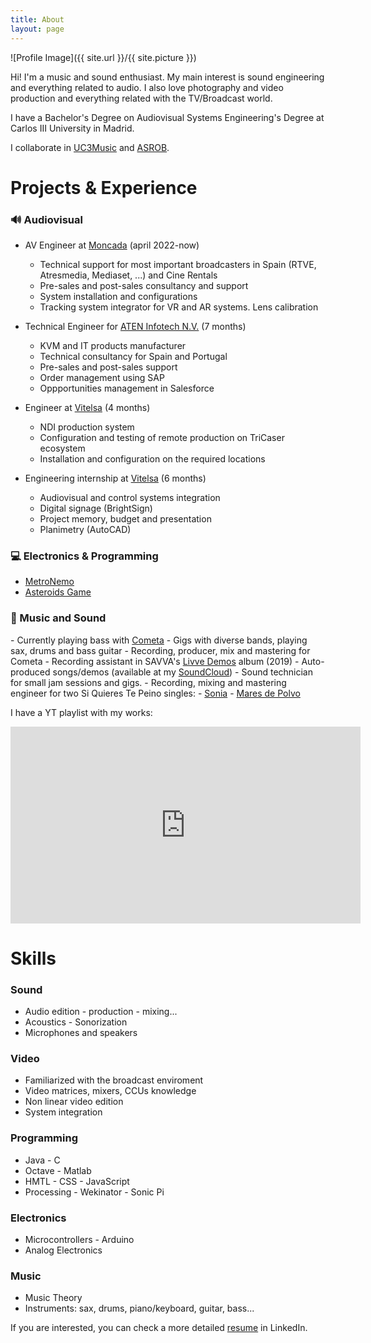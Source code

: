 ```yaml
---
title: About
layout: page
---
```

![Profile Image]({{ site.url }}/{{ site.picture }})

<p>Hi! I'm a music and sound enthusiast. My main interest is sound engineering and everything related to audio. I also love photography and video production and everything related with the TV/Broadcast world.</p>

<p>I have a Bachelor's Degree on Audiovisual Systems Engineering's Degree at Carlos III University in Madrid.</p>

<p>I collaborate in <a href="https://music.uc3m.es">UC3Music</a> and <a href="https://asrob.uc3m.es/">ASROB</a>.</p>

<h1>Projects & Experience</h1>
<h3>🔊 Audiovisual</h3>

- AV Engineer at <a href="https://www.moncadaylorenzo.es/">Moncada</a> (april 2022-now)
	- Technical support for most important broadcasters in Spain (RTVE, Atresmedia, Mediaset, ...) and Cine Rentals
	- Pre-sales and post-sales consultancy and support
	- System installation and configurations
	- Tracking system integrator for VR and AR systems. Lens calibration

- Technical Engineer for <a href="https://www.aten.com/eu/en/">ATEN Infotech N.V.</a> (7 months)
	- KVM and IT products manufacturer
	- Technical consultancy for Spain and Portugal
	- Pre-sales and post-sales support
	- Order management using SAP
	- Oppportunities management in Salesforce

- Engineer at <a href="http://vitelsa.es/">Vitelsa</a> (4 months)
	- NDI production system
	- Configuration and testing of remote production on TriCaser ecosystem
	- Installation and configuration on the required locations

- Engineering internship at <a href="http://vitelsa.es/">Vitelsa</a> (6 months)
	- Audiovisual and control systems integration
	- Digital signage (BrightSign)
	- Project memory, budget and presentation
	- Planimetry (AutoCAD)


<h3>💻 Electronics & Programming</h3>

- <a href="https://l4g0.github.io/metronemo/">MetroNemo</a>
- <a href="https://l4g0.github.io/asteroids/">Asteroids Game</a>

<h3>🎸 Music and Sound</h3>
- Currently playing bass with <a href="https://www.instagram.com/cometaclubdefans/">Cometa</a>
- Gigs with diverse bands, playing sax, drums and bass guitar
- Recording, producer, mix and mastering for Cometa
- Recording assistant in SAVVA's <a href="https://www.youtube.com/watch?v=Y3CaMsmRq2U">Livve Demos</a> album (2019)
- Auto-produced songs/demos (available at my <a href="https://soundcloud.com/soylago">SoundCloud</a>)
- Sound technician for small jam sessions and gigs.
- Recording, mixing and mastering engineer for two Si Quieres Te Peino singles:
	- <a href="https://youtu.be/4CgRB15LCm4">Sonia</a>
	- <a href="https://youtu.be/7LgmHn0uxG4">Mares de Polvo</a>

I have a YT playlist with my works:

<iframe width="560" height="315" src="https://www.youtube.com/embed/videoseries?list=PLa780S15kHCWuizNL8waM-daxOZ1MqTxO" title="YouTube video player" frameborder="0" allow="accelerometer; autoplay; clipboard-write; encrypted-media; gyroscope; picture-in-picture" allowfullscreen></iframe>

	
<br>
<h1>Skills</h1>
<h3>Sound</h3>
<ul class="skill-list">
	<li>Audio edition - production - mixing...</li>
	<li>Acoustics - Sonorization</li>
	<li>Microphones and speakers</li>
</ul>

<h3>Video</h3>
<ul class="skill-list">
	<li>Familiarized with the broadcast enviroment</li>
	<li>Video matrices, mixers, CCUs knowledge</li>
	<li>Non linear video edition</li>
	<li>System integration</li>
</ul>


<h3>Programming</h3>
<ul class="skill-list">
	<li>Java - C </li>
	<li>Octave - Matlab </li>
	<li>HMTL - CSS - JavaScript</li>
	<li>Processing - Wekinator - Sonic Pi</li>
</ul>
<h3>Electronics</h3>
<ul class="skill-list">
	<li>Microcontrollers - Arduino</li>
	<li>Analog Electronics</li>
</ul>

<h3>Music</h3>
<ul class="skill-list">
	<li>Music Theory</li>
	<li>Instruments: sax, drums, piano/keyboard, guitar, bass...</li>
</ul>

If you are interested, you can check a more detailed <a href="https://www.linkedin.com/in/pabiolago/">resume</a> in LinkedIn.
